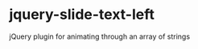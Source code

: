 jquery-slide-text-left
======================

jQuery plugin for animating through an array of strings
